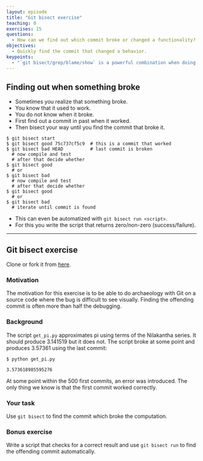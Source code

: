 ```yaml
---
layout: episode
title: "Git bisect exercise"
teaching: 0
exercises: 15
questions:
  - How can we find out which commit broke or changed a functionality?
objectives:
  - Quickly find the commit that changed a behavior.
keypoints:
  - "`git bisect/grep/blame/show` is a powerful combination when doing archaeology in a project."
---
```


## Finding out when something broke

- Sometimes you realize that something broke.
- You know that it used to work.
- You do not know when it broke.
- First find out a commit in past when it worked.
- Then bisect your way until you find the commit that broke it.

```shell
$ git bisect start
$ git bisect good 75c737cf5c9  # this is a commit that worked
$ git bisect bad HEAD          # last commit is broken
  # now compile and test
  # after that decide whether
$ git bisect good
  # or
$ git bisect bad
  # now compile and test
  # after that decide whether
$ git bisect good
  # or
$ git bisect bad
  # iterate until commit is found
```

- This can even be automatized with `git bisect run <script>`.
- For this you write the script that returns zero/non-zero (success/failure).

---

## Git bisect exercise

Clone or fork it from [here](https://github.com/bast/git-bisect-exercise).


### Motivation

The motivation for this exercise is to be able to do archaeology with Git on a
source code where the bug is difficult to see visually. Finding the offending
commit is often more than half the debugging.


### Background

The script `get_pi.py` approximates pi using terms of the Nilakantha series. It
should produce 3.141519 but it does not. The script broke at some point and
produces 3.57361 using the last commit:

```
$ python get_pi.py

3.573618985595276
```

At some point within the 500 first commits, an error was introduced. The only
thing we know is that the first commit worked correctly.


### Your task

Use `git bisect` to find the commit which broke the computation.


### Bonus exercise

Write a script that checks for a correct result and use `git bisect run` to
find the offending commit automatically.
